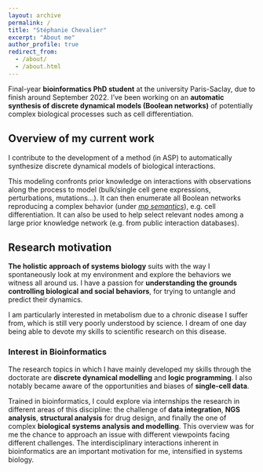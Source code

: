 ```yaml
---
layout: archive
permalink: /
title: "Stéphanie Chevalier"
excerpt: "About me"
author_profile: true
redirect_from:
  - /about/
  - /about.html
---
```


Final-year **bioinformatics PhD student** at the university Paris-Saclay, due to finish around September 2022. I’ve been working on an **automatic synthesis of discrete dynamical models (Boolean networks)** of potentially complex biological processes such as cell differentiation.

## Overview of my current work

I contribute to the development of a method (in ASP) to <important>automatically synthesize discrete dynamical models of biological interactions</important>.

This modeling confronts <important>prior knowledge</important> on interactions with <important>observations</important> along the process to model (bulk/single cell gene expressions, perturbations, mutations...). It can then <important>enumerate all Boolean networks reproducing a complex behavior</important> (under _[mp semantics](https://hal.archives-ouvertes.fr/hal-01864693v2/document)_), e.g. cell differentiation. It can also be used to help <important>select relevant nodes among a large prior knowledge network</important> (e.g. from public interaction databases).

## Research motivation

**The holistic approach of systems biology** suits with the way I spontaneously look at my environment and explore the behaviors we witness all around us. I have a passion for **understanding the grounds controlling biological and social behaviors**, for trying to untangle and predict their dynamics.

I am particularly interested in metabolism due to a chronic disease I suffer from, which is still very poorly understood by science.
I dream of one day being able to devote my skills to scientific research on this disease.

### Interest in Bioinformatics

The research topics in which I have mainly developed my skills through the doctorate are **discrete dynamical modelling** and **logic programming**. I also notably became aware of the opportunities and biases of **single-cell data**.

Trained in bioinformatics, I could explore via internships the research in different areas of this discipline: the challenge of **data integration**, **NGS analysis**, **structural analysis** for drug design, and finally the one of complex **biological systems analysis and modelling**. This overview was for me the chance to approach an issue with different viewpoints facing different challenges. The interdisciplinary interactions inherent in bioinformatics are an important motivation for me, intensified in systems biology.
